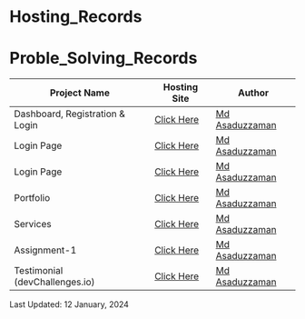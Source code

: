 # Hosting_Records

# Proble_Solving_Records

| Project Name | Hosting Site | Author |
| -- | -------- | ----------- |
| Dashboard, Registration & Login | [Click Here](https://moasaduzzaman.github.io/Practice1/index.html) | [Md Asaduzzaman](https://www.linkedin.com/in/mdasaduzzaman858/)|  
| Login Page | [Click Here](https://moasaduzzaman.github.io/Practice2/) | [Md Asaduzzaman](https://www.linkedin.com/in/mdasaduzzaman858/)| 
| Login Page | [Click Here](https://moasaduzzaman.github.io/Practice3/) | [Md Asaduzzaman](https://www.linkedin.com/in/mdasaduzzaman858/)| 
| Portfolio | [Click Here](https://moasaduzzaman.github.io/Practice4/) | [Md Asaduzzaman](https://www.linkedin.com/in/mdasaduzzaman858/)| 
| Services | [Click Here](https://moasaduzzaman.github.io/Practice5/) | [Md Asaduzzaman](https://www.linkedin.com/in/mdasaduzzaman858/)| 
| Assignment-1 | [Click Here](https://moasaduzzaman.github.io/Assignment-1/) | [Md Asaduzzaman](https://www.linkedin.com/in/mdasaduzzaman858/)| 
| Testimonial (devChallenges.io) | [Click Here](https://moasaduzzaman.github.io/Testimonial_Page_by_Nettie_Haynes/) | [Md Asaduzzaman](https://www.linkedin.com/in/mdasaduzzaman858/)| 

Last Updated: 12 January, 2024
